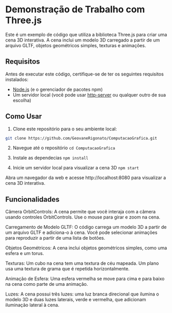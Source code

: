 # Demonstração de Trabalho com Three.js

Este é um exemplo de código que utiliza a biblioteca Three.js para criar uma cena 3D interativa. A cena inclui um modelo 3D carregado a partir de um arquivo GLTF, objetos geométricos simples, texturas e animações.

## Requisitos

Antes de executar este código, certifique-se de ter os seguintes requisitos instalados:

- [Node.js](https://nodejs.org/) (e o gerenciador de pacotes npm)
- Um servidor local (você pode usar [http-server](https://www.npmjs.com/package/http-server) ou qualquer outro de sua escolha)

## Como Usar

1. Clone este repositório para o seu ambiente local:

```bash
git clone https://github.com/GeovaneRigonato/ComputacaoGrafica.git
```

2. Navegue até o repositório
```cd ComputacaoGrafica```

3. Instale as dependecias
```npm install```

4. Inicie um servidor local para visualizar a cena 3D 
 ```npm start```

 Abra um navegador da web e acesse http://localhost:8080 para visualizar a cena 3D interativa.

## Funcionalidades
Câmera OrbitControls: A cena permite que você interaja com a câmera usando controles OrbitControls. Use o mouse para girar e zoom na cena.

Carregamento de Modelo GLTF: O código carrega um modelo 3D a partir de um arquivo GLTF e adiciona-o à cena. Você pode selecionar animações para reproduzir a partir de uma lista de botões.

Objetos Geométricos: A cena inclui objetos geométricos simples, como uma esfera e um torus.

Texturas: Um cubo na cena tem uma textura de céu mapeada. Um plano usa uma textura de grama que é repetida horizontalmente.

Animação de Esfera: Uma esfera vermelha se move para cima e para baixo na cena como parte de uma animação.

Luzes: A cena possui três luzes: uma luz branca direcional que ilumina o modelo 3D e duas luzes laterais, verde e vermelha, que adicionam iluminação lateral à cena.


